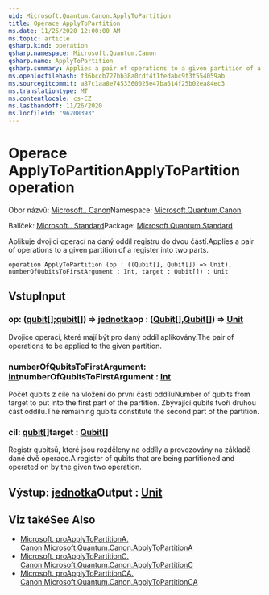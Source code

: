 ```yaml
---
uid: Microsoft.Quantum.Canon.ApplyToPartition
title: Operace ApplyToPartition
ms.date: 11/25/2020 12:00:00 AM
ms.topic: article
qsharp.kind: operation
qsharp.namespace: Microsoft.Quantum.Canon
qsharp.name: ApplyToPartition
qsharp.summary: Applies a pair of operations to a given partition of a register into two parts.
ms.openlocfilehash: f36bccb727bb38a0cdf4f1fedabc9f3f554059ab
ms.sourcegitcommit: a87c1aa8e7453360025e47ba614f25b02ea84ec3
ms.translationtype: MT
ms.contentlocale: cs-CZ
ms.lasthandoff: 11/26/2020
ms.locfileid: "96208393"
---
```

# <a name="applytopartition-operation"></a><span data-ttu-id="ac057-102">Operace ApplyToPartition</span><span class="sxs-lookup"><span data-stu-id="ac057-102">ApplyToPartition operation</span></span>

<span data-ttu-id="ac057-103">Obor názvů: [Microsoft.. Canon](xref:Microsoft.Quantum.Canon)</span><span class="sxs-lookup"><span data-stu-id="ac057-103">Namespace: [Microsoft.Quantum.Canon](xref:Microsoft.Quantum.Canon)</span></span>

<span data-ttu-id="ac057-104">Balíček: [Microsoft.. Standard](https://nuget.org/packages/Microsoft.Quantum.Standard)</span><span class="sxs-lookup"><span data-stu-id="ac057-104">Package: [Microsoft.Quantum.Standard](https://nuget.org/packages/Microsoft.Quantum.Standard)</span></span>


<span data-ttu-id="ac057-105">Aplikuje dvojici operací na daný oddíl registru do dvou částí.</span><span class="sxs-lookup"><span data-stu-id="ac057-105">Applies a pair of operations to a given partition of a register into two parts.</span></span>

```qsharp
operation ApplyToPartition (op : ((Qubit[], Qubit[]) => Unit), numberOfQubitsToFirstArgument : Int, target : Qubit[]) : Unit
```


## <a name="input"></a><span data-ttu-id="ac057-106">Vstup</span><span class="sxs-lookup"><span data-stu-id="ac057-106">Input</span></span>

### <a name="op--qubitqubit--unit"></a><span data-ttu-id="ac057-107">op: ([qubit](xref:microsoft.quantum.lang-ref.qubit)[];[qubit](xref:microsoft.quantum.lang-ref.qubit)[]) => [jednotka](xref:microsoft.quantum.lang-ref.unit)</span><span class="sxs-lookup"><span data-stu-id="ac057-107">op : ([Qubit](xref:microsoft.quantum.lang-ref.qubit)[],[Qubit](xref:microsoft.quantum.lang-ref.qubit)[]) => [Unit](xref:microsoft.quantum.lang-ref.unit)</span></span> 

<span data-ttu-id="ac057-108">Dvojice operací, které mají být pro daný oddíl aplikovány.</span><span class="sxs-lookup"><span data-stu-id="ac057-108">The pair of operations to be applied to the given partition.</span></span>


### <a name="numberofqubitstofirstargument--int"></a><span data-ttu-id="ac057-109">numberOfQubitsToFirstArgument: [int](xref:microsoft.quantum.lang-ref.int)</span><span class="sxs-lookup"><span data-stu-id="ac057-109">numberOfQubitsToFirstArgument : [Int](xref:microsoft.quantum.lang-ref.int)</span></span>

<span data-ttu-id="ac057-110">Počet qubits z cíle na vložení do první části oddílu</span><span class="sxs-lookup"><span data-stu-id="ac057-110">Number of qubits from target to put into the first part of the partition.</span></span>
<span data-ttu-id="ac057-111">Zbývající qubits tvoří druhou část oddílu.</span><span class="sxs-lookup"><span data-stu-id="ac057-111">The remaining qubits constitute the second part of the partition.</span></span>


### <a name="target--qubit"></a><span data-ttu-id="ac057-112">cíl: [qubit](xref:microsoft.quantum.lang-ref.qubit)[]</span><span class="sxs-lookup"><span data-stu-id="ac057-112">target : [Qubit](xref:microsoft.quantum.lang-ref.qubit)[]</span></span>

<span data-ttu-id="ac057-113">Registr qubitsů, které jsou rozděleny na oddíly a provozovány na základě dané dvě operace.</span><span class="sxs-lookup"><span data-stu-id="ac057-113">A register of qubits that are being partitioned and operated on by the given two operation.</span></span>



## <a name="output--unit"></a><span data-ttu-id="ac057-114">Výstup: [jednotka](xref:microsoft.quantum.lang-ref.unit)</span><span class="sxs-lookup"><span data-stu-id="ac057-114">Output : [Unit](xref:microsoft.quantum.lang-ref.unit)</span></span>



## <a name="see-also"></a><span data-ttu-id="ac057-115">Viz také</span><span class="sxs-lookup"><span data-stu-id="ac057-115">See Also</span></span>

- [<span data-ttu-id="ac057-116">Microsoft. proApplyToPartitionA. Canon.</span><span class="sxs-lookup"><span data-stu-id="ac057-116">Microsoft.Quantum.Canon.ApplyToPartitionA</span></span>](xref:Microsoft.Quantum.Canon.ApplyToPartitionA)
- [<span data-ttu-id="ac057-117">Microsoft. proApplyToPartitionC. Canon.</span><span class="sxs-lookup"><span data-stu-id="ac057-117">Microsoft.Quantum.Canon.ApplyToPartitionC</span></span>](xref:Microsoft.Quantum.Canon.ApplyToPartitionC)
- [<span data-ttu-id="ac057-118">Microsoft. proApplyToPartitionCA. Canon.</span><span class="sxs-lookup"><span data-stu-id="ac057-118">Microsoft.Quantum.Canon.ApplyToPartitionCA</span></span>](xref:Microsoft.Quantum.Canon.ApplyToPartitionCA)